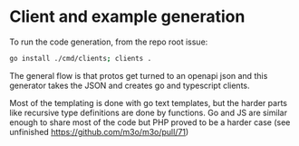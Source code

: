 # Client and example generation

To run the code generation, from the repo root issue:


```sh
go install ./cmd/clients; clients .
```

The general flow is that protos get turned to an openapi json and this generator takes the JSON and creates go and typescript clients.

Most of the templating is done with go text templates, but the harder parts like recursive type definitions are done by functions.
Go and JS are similar enough to share most of the code but PHP proved to be a harder case (see unfinished https://github.com/m3o/m3o/pull/71)
